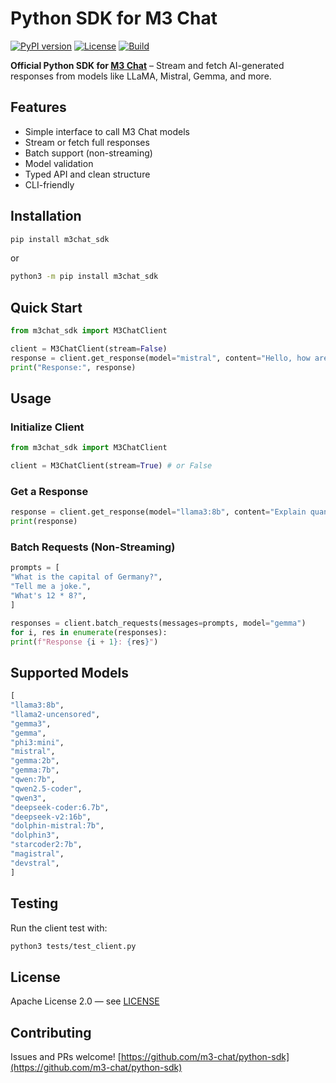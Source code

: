 # Python SDK for M3 Chat

[![PyPI version](https://img.shields.io/pypi/v/m3chat_sdk.svg)](https://pypi.org/project/m3chat_sdk/)
[![License](https://img.shields.io/badge/license-Apache%202.0-blue.svg)](LICENSE)
[![Build](https://img.shields.io/github/actions/workflow/status/m3-chat/python-sdk/publish.yml?branch=main)](https://github.com/m3-chat/python-sdk/actions)

**Official Python SDK for [M3 Chat](https://m3-chat.vercel.app)** – Stream and fetch AI-generated responses from models like LLaMA, Mistral, Gemma, and more.

## Features

- Simple interface to call M3 Chat models
- Stream or fetch full responses
- Batch support (non-streaming)
- Model validation
- Typed API and clean structure
- CLI-friendly

## Installation

```bash
pip install m3chat_sdk
```

or

```bash
python3 -m pip install m3chat_sdk
```

## Quick Start

```python
from m3chat_sdk import M3ChatClient

client = M3ChatClient(stream=False)
response = client.get_response(model="mistral", content="Hello, how are you?")
print("Response:", response)
```

## Usage

### Initialize Client

```python
from m3chat_sdk import M3ChatClient

client = M3ChatClient(stream=True) # or False
```

### Get a Response

```python
response = client.get_response(model="llama3:8b", content="Explain quantum physics.")
print(response)
```

### Batch Requests (Non-Streaming)

```python
prompts = [
"What is the capital of Germany?",
"Tell me a joke.",
"What's 12 * 8?",
]

responses = client.batch_requests(messages=prompts, model="gemma")
for i, res in enumerate(responses):
print(f"Response {i + 1}: {res}")
```

## Supported Models

```python
[
"llama3:8b",
"llama2-uncensored",
"gemma3",
"gemma",
"phi3:mini",
"mistral",
"gemma:2b",
"gemma:7b",
"qwen:7b",
"qwen2.5-coder",
"qwen3",
"deepseek-coder:6.7b",
"deepseek-v2:16b",
"dolphin-mistral:7b",
"dolphin3",
"starcoder2:7b",
"magistral",
"devstral",
]
```

## Testing

Run the client test with:

```bash
python3 tests/test_client.py
```

## License

Apache License 2.0 — see [LICENSE](./LICENSE)

## Contributing

Issues and PRs welcome! [https://github.com/m3-chat/python-sdk](https://github.com/m3-chat/python-sdk)
